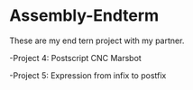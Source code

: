# Assembly-Endterm

These are my end tern project with my partner.

-Project 4: Postscript CNC Marsbot

-Project 5: Expression from infix to postfix
